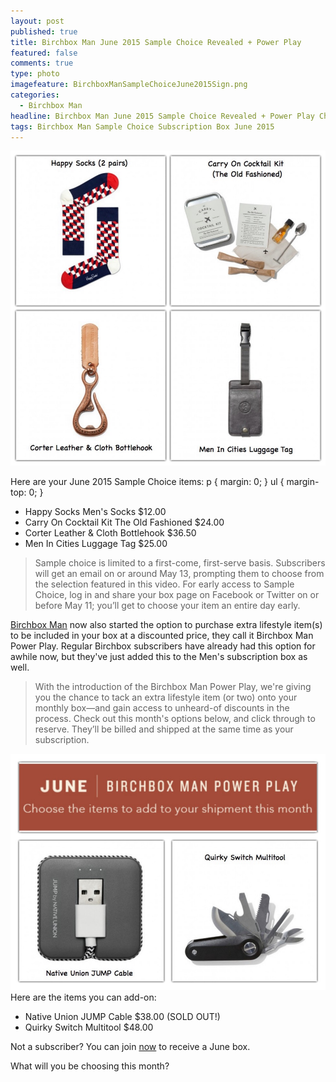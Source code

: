 ```yaml
---
layout: post
published: true
title: Birchbox Man June 2015 Sample Choice Revealed + Power Play
featured: false
comments: true
type: photo
imagefeature: BirchboxManSampleChoiceJune2015Sign.png
categories: 
  - Birchbox Man
headline: Birchbox Man June 2015 Sample Choice Revealed + Power Play Choices
tags: Birchbox Man Sample Choice Subscription Box June 2015
---
```


![Birchbox Man June 2015 Sample Choice](/images/BirchboxManSampleChoiceJune2015.jpg)

Here are your June 2015 Sample Choice items:
p { margin: 0; }
ul { margin-top: 0; }
<ul><li>Happy Socks Men's Socks $12.00</li>
<li>Carry On Cocktail Kit The Old Fashioned $24.00</li>
<li>Corter Leather & Cloth Bottlehook $36.50</li>
<li>Men In Cities Luggage Tag $25.00</li>
</ul>

<p><blockquote>Sample choice is limited to a first-come, first-serve basis. Subscribers will get an email on or around May 13, prompting them to choose from the selection featured in this video. For early access to Sample Choice, log in and share your box page on Facebook or Twitter on or before May 11; you’ll get to choose your item an entire day early.</blockquote></p>

<p><a href="https://www.birchbox.com/invite/whatsupmailbox">Birchbox Man</a> now also started the option to purchase extra lifestyle item(s) to be included in your box at a discounted price, they call it Birchbox Man Power Play. Regular Birchbox subscribers have already had this option for awhile now, but they've just added this to the Men's subscription box as well.</p>

<p><blockquote>With the introduction of the Birchbox Man Power Play, we're giving you the chance to tack an extra lifestyle item (or two) onto your monthly box—and gain access to unheard-of discounts in the process. Check out this month's options below, and click through to reserve. They’ll be billed and shipped at the same time as your subscription.</blockquote></p>

![Birchbox Man June 2015 Power Play](/images/BirchboxManPowerPlayJune2015.jpg)
Here are the items you can add-on:
<ul><li>Native Union JUMP Cable $38.00 (SOLD OUT!)</li>
<li>Quirky Switch Multitool $48.00</li>
</ul>

<p>Not a subscriber? You can join <a href="https://www.birchbox.com/invite/whatsupmailbox">now</a> to receive a June box.</p>

What will you be choosing this month?

